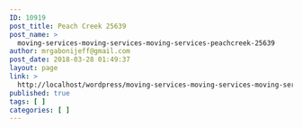 ```yaml
---
ID: 10919
post_title: Peach Creek 25639
post_name: >
  moving-services-moving-services-moving-services-peachcreek-25639
author: mrgabonijeff@gmail.com
post_date: 2018-03-28 01:49:37
layout: page
link: >
  http://localhost/wordpress/moving-services-moving-services-moving-services-peachcreek-25639/
published: true
tags: [ ]
categories: [ ]
---
```

